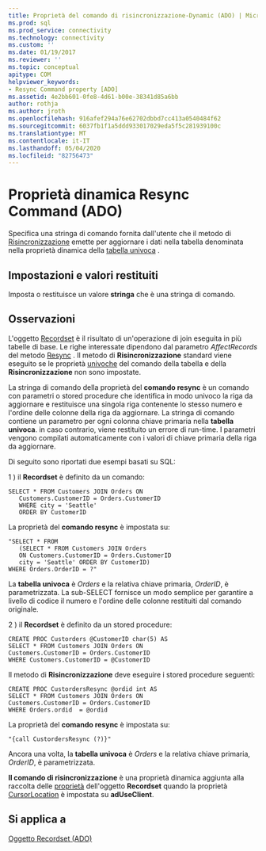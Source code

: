 ```yaml
---
title: Proprietà del comando di risincronizzazione-Dynamic (ADO) | Microsoft Docs
ms.prod: sql
ms.prod_service: connectivity
ms.technology: connectivity
ms.custom: ''
ms.date: 01/19/2017
ms.reviewer: ''
ms.topic: conceptual
apitype: COM
helpviewer_keywords:
- Resync Command property [ADO]
ms.assetid: 4e2bb601-0fe8-4d61-b00e-38341d85a6bb
author: rothja
ms.author: jroth
ms.openlocfilehash: 916afef294a76e62702dbbd7cc413a0540484f62
ms.sourcegitcommit: 6037fb1f1a5ddd933017029eda5f5c281939100c
ms.translationtype: MT
ms.contentlocale: it-IT
ms.lasthandoff: 05/04/2020
ms.locfileid: "82756473"
---
```

# <a name="resync-command-property-dynamic-ado"></a>Proprietà dinamica Resync Command (ADO)
Specifica una stringa di comando fornita dall'utente che il metodo di [Risincronizzazione](../../../ado/reference/ado-api/resync-method.md) emette per aggiornare i dati nella tabella denominata nella proprietà dinamica della [tabella univoca](../../../ado/reference/ado-api/unique-table-unique-schema-unique-catalog-properties-dynamic-ado.md) .  
  
## <a name="settings-and-return-values"></a>Impostazioni e valori restituiti  
 Imposta o restituisce un valore **stringa** che è una stringa di comando.  
  
## <a name="remarks"></a>Osservazioni  
 L'oggetto [Recordset](../../../ado/reference/ado-api/recordset-object-ado.md) è il risultato di un'operazione di join eseguita in più tabelle di base. Le righe interessate dipendono dal parametro *AffectRecords* del metodo [Resync](../../../ado/reference/ado-api/resync-method.md) . Il metodo di **Risincronizzazione** standard viene eseguito se le proprietà [univoche](../../../ado/reference/ado-api/unique-table-unique-schema-unique-catalog-properties-dynamic-ado.md) del comando della tabella e della **Risincronizzazione** non sono impostate.  
  
 La stringa di comando della proprietà del **comando resync** è un comando con parametri o stored procedure che identifica in modo univoco la riga da aggiornare e restituisce una singola riga contenente lo stesso numero e l'ordine delle colonne della riga da aggiornare. La stringa di comando contiene un parametro per ogni colonna chiave primaria nella **tabella univoca**. in caso contrario, viene restituito un errore di run-time. I parametri vengono compilati automaticamente con i valori di chiave primaria della riga da aggiornare.  
  
 Di seguito sono riportati due esempi basati su SQL:  
  
 1 \) il **Recordset** è definito da un comando:  
  
```  
SELECT * FROM Customers JOIN Orders ON   
   Customers.CustomerID = Orders.CustomerID  
   WHERE city = 'Seattle'  
   ORDER BY CustomerID  
```  
  
 La proprietà del **comando resync** è impostata su:  
  
```  
"SELECT * FROM   
   (SELECT * FROM Customers JOIN Orders   
   ON Customers.CustomerID = Orders.CustomerID  
   city = 'Seattle' ORDER BY CustomerID)  
WHERE Orders.OrderID = ?"  
```  
  
 La **tabella univoca** è *Orders* e la relativa chiave primaria, *OrderID*, è parametrizzata. La sub-SELECT fornisce un modo semplice per garantire a livello di codice il numero e l'ordine delle colonne restituiti dal comando originale.  
  
 2 \) il **Recordset** è definito da un stored procedure:  
  
```  
CREATE PROC Custorders @CustomerID char(5) AS   
SELECT * FROM Customers JOIN Orders ON   
Customers.CustomerID = Orders.CustomerID   
WHERE Customers.CustomerID = @CustomerID  
```  
  
 Il metodo di **Risincronizzazione** deve eseguire i stored procedure seguenti:  
  
```  
CREATE PROC CustordersResync @ordid int AS   
SELECT * FROM Customers JOIN Orders ON   
Customers.CustomerID = Orders.CustomerID  
WHERE Orders.ordid  = @ordid  
```  
  
 La proprietà del **comando resync** è impostata su:  
  
```  
"{call CustordersResync (?)}"  
```  
  
 Ancora una volta, la **tabella univoca** è *Orders* e la relativa chiave primaria, *OrderID*, è parametrizzata.  
  
 **Il comando di risincronizzazione** è una proprietà dinamica aggiunta alla raccolta delle [proprietà](../../../ado/reference/ado-api/properties-collection-ado.md) dell'oggetto **Recordset** quando la proprietà [CursorLocation](../../../ado/reference/ado-api/cursorlocation-property-ado.md) è impostata su **adUseClient**.  
  
## <a name="applies-to"></a>Si applica a  
 [Oggetto Recordset (ADO)](../../../ado/reference/ado-api/recordset-object-ado.md)
